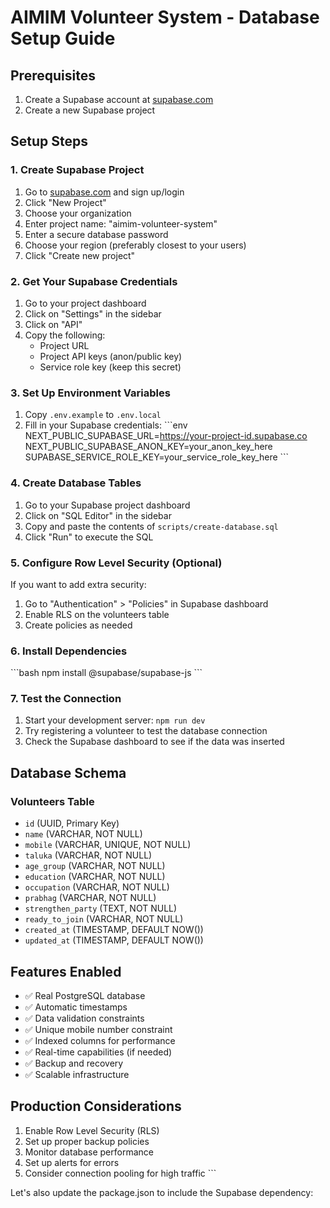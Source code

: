 # AIMIM Volunteer System - Database Setup Guide

## Prerequisites
1. Create a Supabase account at [supabase.com](https://supabase.com)
2. Create a new Supabase project

## Setup Steps

### 1. Create Supabase Project
1. Go to [supabase.com](https://supabase.com) and sign up/login
2. Click "New Project"
3. Choose your organization
4. Enter project name: "aimim-volunteer-system"
5. Enter a secure database password
6. Choose your region (preferably closest to your users)
7. Click "Create new project"

### 2. Get Your Supabase Credentials
1. Go to your project dashboard
2. Click on "Settings" in the sidebar
3. Click on "API" 
4. Copy the following:
   - Project URL
   - Project API keys (anon/public key)
   - Service role key (keep this secret)

### 3. Set Up Environment Variables
1. Copy `.env.example` to `.env.local`
2. Fill in your Supabase credentials:
\`\`\`env
NEXT_PUBLIC_SUPABASE_URL=https://your-project-id.supabase.co
NEXT_PUBLIC_SUPABASE_ANON_KEY=your_anon_key_here
SUPABASE_SERVICE_ROLE_KEY=your_service_role_key_here
\`\`\`

### 4. Create Database Tables
1. Go to your Supabase project dashboard
2. Click on "SQL Editor" in the sidebar
3. Copy and paste the contents of `scripts/create-database.sql`
4. Click "Run" to execute the SQL

### 5. Configure Row Level Security (Optional)
If you want to add extra security:
1. Go to "Authentication" > "Policies" in Supabase dashboard
2. Enable RLS on the volunteers table
3. Create policies as needed

### 6. Install Dependencies
\`\`\`bash
npm install @supabase/supabase-js
\`\`\`

### 7. Test the Connection
1. Start your development server: `npm run dev`
2. Try registering a volunteer to test the database connection
3. Check the Supabase dashboard to see if the data was inserted

## Database Schema

### Volunteers Table
- `id` (UUID, Primary Key)
- `name` (VARCHAR, NOT NULL)
- `mobile` (VARCHAR, UNIQUE, NOT NULL)
- `taluka` (VARCHAR, NOT NULL)
- `age_group` (VARCHAR, NOT NULL)
- `education` (VARCHAR, NOT NULL)
- `occupation` (VARCHAR, NOT NULL)
- `prabhag` (VARCHAR, NOT NULL)
- `strengthen_party` (TEXT, NOT NULL)
- `ready_to_join` (VARCHAR, NOT NULL)
- `created_at` (TIMESTAMP, DEFAULT NOW())
- `updated_at` (TIMESTAMP, DEFAULT NOW())

## Features Enabled
- ✅ Real PostgreSQL database
- ✅ Automatic timestamps
- ✅ Data validation constraints
- ✅ Unique mobile number constraint
- ✅ Indexed columns for performance
- ✅ Real-time capabilities (if needed)
- ✅ Backup and recovery
- ✅ Scalable infrastructure

## Production Considerations
1. Enable Row Level Security (RLS)
2. Set up proper backup policies
3. Monitor database performance
4. Set up alerts for errors
5. Consider connection pooling for high traffic
\`\`\`

Let's also update the package.json to include the Supabase dependency:
